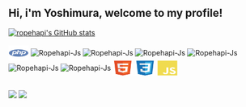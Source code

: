 ## Hi, i'm Yoshimura, welcome to my profile!

<div>
 <a href="http://www.github.com/ropehapi">
  <img src="https://github-readme-stats.vercel.app/api?username=ropehapi&show_icons=true&hide=stars,issues,contribs&count_private=true&title_color=ef4444&text_color=ffffff&icon_color=ef4444&bg_color=1c1917&hide_border=true&show_icons=true" alt="ropehapi's GitHub stats" />
 </a>
</div>

<div style="display: inline_block"><br>
  <img align="center" alt="Ropehapi-Js" height="30" width="40" src="https://raw.githubusercontent.com/devicons/devicon/master/icons/php/php-plain.svg">
  <img align="center" alt="Ropehapi-Js" height="30" width="40" src="https://cdn.jsdelivr.net/gh/devicons/devicon/icons/laravel/laravel-plain.svg"/>
  <img align="center" alt="Ropehapi-Js" height="30" width="40" src="https://cdn.jsdelivr.net/gh/devicons/devicon/icons/mysql/mysql-original-wordmark.svg"/>
  <img align="center" alt="Ropehapi-Js" height="30" width="40" src="https://cdn.jsdelivr.net/gh/devicons/devicon/icons/git/git-original.svg"/>
 <img align="center" alt="Ropehapi-Js" height="30" width="40" src="https://cdn.jsdelivr.net/gh/devicons/devicon/icons/docker/docker-original-wordmark.svg"/>
 <img align="center" alt="Ropehapi-Js" height="30" width="40" src="https://cdn.jsdelivr.net/gh/devicons/devicon/icons/amazonwebservices/amazonwebservices-original.svg"/>
 <img align="center" alt="Ropehapi-Js" height="30" width="40" src="https://cdn.jsdelivr.net/gh/devicons/devicon/icons/linux/linux-original.svg"/>
  <img align="center" alt="Ropehapi-HTML" height="30" width="40" src="https://raw.githubusercontent.com/devicons/devicon/master/icons/html5/html5-original.svg">
  <img align="center" alt="Ropehapi-CSS" height="30" width="40" src="https://raw.githubusercontent.com/devicons/devicon/master/icons/css3/css3-original.svg">
  <img align="center" alt="Ropehapi-Js" height="30" width="40" src="https://raw.githubusercontent.com/devicons/devicon/master/icons/javascript/javascript-plain.svg">
</div>

  ##
                      

<div>
  <a href="https://www.linkedin.com/in/pedro-yoshimura/" target="_blank"><img src="https://img.shields.io/badge/-LinkedIn-%230077B5?style=for-the-badge&logo=linkedin&logoColor=white" target="_blank"></a> 
  <a href = "mailto:ropehapi@gmail.com"><img src="https://img.shields.io/badge/-Gmail-%23333?style=for-the-badge&logo=gmail&logoColor=white" target="_blank"></a> 
</div>

